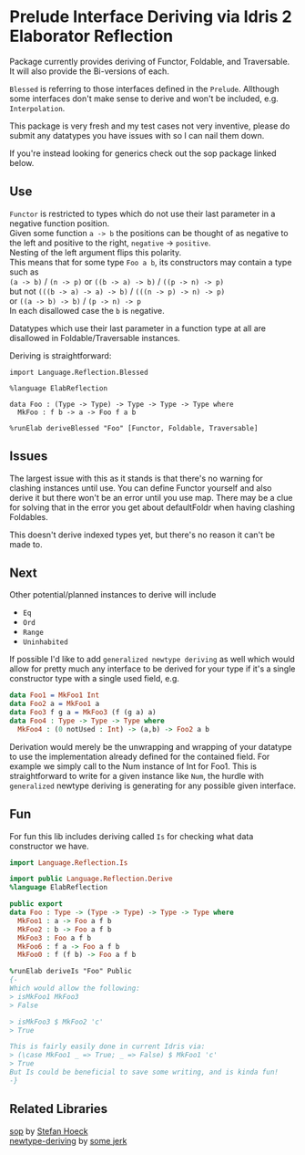 # Prelude Interface Deriving via Idris 2 Elaborator Reflection

Package currently provides deriving of Functor, Foldable, and Traversable.  
It will also provide the Bi-versions of each.

`Blessed` is referring to those interfaces defined in the `Prelude`.
Allthough some interfaces don't make sense to derive and won't be included, e.g. `Interpolation`.

This package is very fresh and my test cases not very inventive, please do submit any datatypes you have issues with so I can nail them down.

If you're instead looking for generics check out the sop package linked below.

## Use

`Functor` is restricted to types which do not use their last parameter in a negative function position.  
Given some function `a -> b` the positions can be thought of as negative to the left and positive to the right, `negative` -> `positive`.  
Nesting of the left argument flips this polarity.  
This means that for some type `Foo a b`, its constructors may contain a type such as  
`(a -> b)` / `(n -> p)` or `((b -> a) -> b)` / `((p -> n) -> p)`  
but not `(((b -> a) -> a) -> b)` / `(((n -> p) -> n) -> p)`  
or `((a -> b) -> b)` / `(p -> n) -> p `  
In each disallowed case the `b` is `n`egative.

Datatypes which use their last parameter in a function type at all are disallowed in Foldable/Traversable instances.

Deriving is straightforward:
```idris2
import Language.Reflection.Blessed

%language ElabReflection

data Foo : (Type -> Type) -> Type -> Type -> Type where
  MkFoo : f b -> a -> Foo f a b

%runElab deriveBlessed "Foo" [Functor, Foldable, Traversable]
```

## Issues

The largest issue with this as it stands is that there's no warning for clashing instances until use. You can define Functor yourself and also derive it but there won't be an error until you use map. There may be a clue for solving that in the error you get about defaultFoldr when having clashing Foldables.

This doesn't derive indexed types yet, but there's no reason it can't be made to.

## Next

Other potential/planned instances to derive will include
- `Eq`
- `Ord`
- `Range`
- `Uninhabited`

If possible I'd like to add `generalized newtype deriving` as well which would allow for pretty much any interface to be derived for your type if it's a single constructor type with a single used field, e.g.
```idris
data Foo1 = MkFoo1 Int
data Foo2 a = MkFoo1 a
data Foo3 f g a = MkFoo3 (f (g a) a)
data Foo4 : Type -> Type -> Type where
  MkFoo4 : (0 notUsed : Int) -> (a,b) -> Foo2 a b
```
Derivation would merely be the unwrapping and wrapping of your datatype to use the implementation already defined for the contained field. For example we simply call to the Num instance of Int for Foo1. This is straightforward to write for a given instance like `Num`, the hurdle with `generalized` newtype deriving is generating for any possible given interface.

## Fun
For fun this lib includes deriving called `Is` for checking what data constructor we have.
```idris
import Language.Reflection.Is

import public Language.Reflection.Derive
%language ElabReflection

public export
data Foo : Type -> (Type -> Type) -> Type -> Type where
  MkFoo1 : a -> Foo a f b
  MkFoo2 : b -> Foo a f b
  MkFoo3 : Foo a f b
  MkFoo6 : f a -> Foo a f b
  MkFoo0 : f (f b) -> Foo a f b

%runElab deriveIs "Foo" Public
{-
Which would allow the following:
> isMkFoo1 MkFoo3
> False

> isMkFoo3 $ MkFoo2 'c'
> True

This is fairly easily done in current Idris via:
> (\case MkFoo1 _ => True; _ => False) $ MkFoo1 'c'
> True
But Is could be beneficial to save some writing, and is kinda fun!
-}
```

## Related Libraries

[sop](https://github.com/stefan-hoeck/idris2-sop) by [Stefan Hoeck](https://github.com/stefan-hoeck)  
[newtype-deriving](https://github.com/MarcelineVQ/idris2-newtype-deriving) by [some jerk](https://github.com/MarcelineVQ)  
